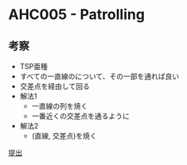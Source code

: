 # AHC005 - Patrolling

## 考察

- TSP亜種
- すべての一直線のについて、その一部を通れば良い
- 交差点を経由して回る
- 解法1
    - 一直線の列を焼く
    - 一番近くの交差点を通るように
- 解法2
    - (直線, 交差点)を焼く

[提出](https://atcoder.jp/contests/ahc005/submissions/49005554)
